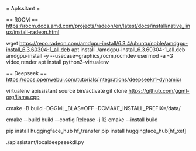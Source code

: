 = ApIssitant =

== ROCM ==
https://rocm.docs.amd.com/projects/radeon/en/latest/docs/install/native_linux/install-radeon.html

wget https://repo.radeon.com/amdgpu-install/6.3.4/ubuntu/noble/amdgpu-install_6.3.60304-1_all.deb
apt install ./amdgpu-install_6.3.60304-1_all.deb 
amdgpu-install -y --usecase=graphics,rocm,rocmdev
usermod -a -G video,render
apt install python3-virtualenv

== Deepseek ==
https://docs.openwebui.com/tutorials/integrations/deepseekr1-dynamic/

virtualenv apissistant
source bin/activate
git clone https://github.com/ggml-org/llama.cpp

cmake -B build -DGGML_BLAS=OFF -DCMAKE_INSTALL_PREFIX=/data/

cmake --build build --config Release -j 12
cmake --install build

pip install huggingface_hub hf_transfer
pip install huggingface_hub[hf_xet]

./apissistant/localdeepseekdl.py

